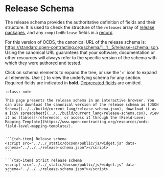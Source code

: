 # Release Schema

The release schema provides the authoritative definition of fields and their structure. It is used to check the structure of the `releases` array of [release packages](packaging/release_package), and any `compiledRelease` fields in a [record](records_reference).

For this version of OCDS, the canonical URL of the release schema is: <https://standard.open-contracting.org/schema/1__1__5/release-schema.json>. Using the canonical URL guarantees that your software, documentation or other resources will always refer to the specific version of the schema with which they were authored and tested.

Click on schema elements to expand the tree, or use the '+' icon to expand all elements. Use { } to view the underlying schema for any section. Required fields are indicated in **bold**. [Deprecated fields](../governance/deprecation) are omitted.

```{admonition} Browsing the schema
:class: note

This page presents the release schema in an interactive browser. You can also download the canonical version of the release schema as [JSON Schema](../../build/current_lang/release-schema.json), download it as a [CSV spreadsheet](../../build/current_lang/release-schema.csv), view it as [tables](reference), or access it through the [Field-Level Mapping Template](https://www.open-contracting.org/resources/ocds-field-level-mapping-template/).
```

````{tab-set}

```{tab-item} Release schema
<script src="../../_static/docson/public/js/widget.js" data-schema="../../../release-schema.json"></script>
```

```{tab-item} Strict release schema
<script src="../../_static/docson/public/js/widget.js" data-schema="../../../release-schema.json"></script>
```

````
